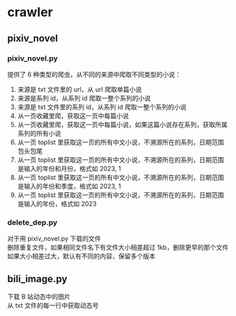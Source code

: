 # crawler
## pixiv_novel
### pixiv_novel.py
提供了 6 种类型的爬虫，从不同的来源中爬取不同类型的小说：  
1. 来源是 txt 文件里的 url，从 url 爬取单篇小说
2. 来源是系列 id，从系列 id 爬取一整个系列的小说
3. 来源是 txt 文件里的系列 id，从系列 id 爬取一整个系列的小说
4. 从一页收藏里爬，获取这一页中每篇小说
5. 从一页收藏里爬，获取这一页中每篇小说，如果这篇小说存在系列，获取所属系列的所有小说
6. 从一页 toplist 里获取这一页的所有中文小说，不溯源所在的系列，日期范围包头包尾
7. 从一页 toplist 里获取这一页的所有中文小说，不溯源所在的系列，日期范围是输入的年份和月份，格式如 2023, 1
8. 从一页 toplist 里获取这一页的所有中文小说，不溯源所在的系列，日期范围是输入的年份和季度，格式如 2023, 1
9. 从一页 toplist 里获取这一页的所有中文小说，不溯源所在的系列，日期范围是输入的年份，格式如 2023

### delete_dep.py
对于用 pixiv_novel.py 下载的文件  
删除重复文件，如果相同文件名下有文件大小相差超过 1kb，删除更早的那个文件  
如果大小相差过大，默认有不同的内容，保留多个版本

## bili_image.py
下载 B 站动态中的图片  
从 txt 文件的每一行中获取动态号  